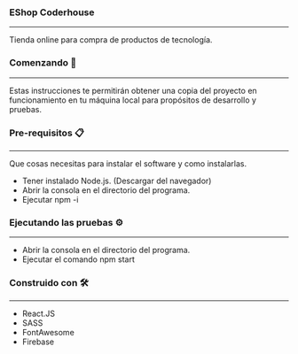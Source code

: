 <h3>EShop Coderhouse</h3>
<hr />
Tienda online para compra de productos de tecnología.
<br />

<h3>Comenzando 🚀</h3>
<hr />
Estas instrucciones te permitirán obtener una copia del proyecto en funcionamiento en tu máquina local para propósitos de desarrollo y pruebas.

<br />

<h3>Pre-requisitos 📋</h3>
<hr />
Que cosas necesitas para instalar el software y como instalarlas.

  * Tener instalado Node.js. (Descargar del navegador)
  * Abrir la consola en el directorio del programa.
  * Ejecutar npm -i

<h3>Ejecutando las pruebas ⚙️</h3>
<hr />

  * Abrir la consola en el directorio del programa.
  * Ejecutar el comando npm start

<h3>Construido con 🛠️</h3>
<hr />

  * React.JS
  * SASS
  * FontAwesome
  * Firebase
